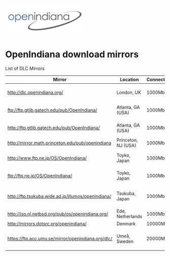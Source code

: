 <!--

The contents of this Documentation are subject to the Public Documentation License Version 1.01
(the "License"); you may only use this Documentation if you comply with the terms of this License.
A copy of the License is available at http://illumos.org/license/PDL.

The Original Documentation is _________________.

The Initial Writer of the Original Documentation is Ken Mays Copyright (C) 2016.
All Rights Reserved. (Initial Writer contact(s):________________[Insert hyperlink/alias]).

Contributor(s):  Michael Kruger,  Adam Števko, Alexander Pyhalov

Portions created by Michael Kruger Copyright (C) 2016.
Portions created by Adam Števko Copyright (C) 2016.
Portions created by Alexander Pyhalov are Copyright (C) 2019.

Portions created by ______ are Copyright (C)_________[Insert year(s)].
All Rights Reserved. (Contributor contact(s):________________[Insert hyperlink/alias]).

-->

<img src = "../../Openindiana.png">

# OpenIndiana download mirrors

List of DLC Mirrors

 Mirror                                              | Location            | Connectivity | Provided by                             | Mirror site                      | Status
 --------------------------------------------------  | ------------------- | ------------ | --------------------------------------  | -------------------------------- | ------
<http://dlc.openindiana.org/>                        | London, UK          | 1000Mbit/s   | EveryCity Ltd                           | <http://everycity.co.uk/>        | Main download location
<ftp://ftp.gtlib.gatech.edu/pub/OpenIndiana/>        | Atlanta, GA (USA)   | 1000Mbit/s   | Georgia Institute of Technology         | <http://www.gtlib.gatech.edu/>   |
<http://ftp.gtlib.gatech.edu/pub/OpenIndiana/>       | Atlanta, GA (USA)   | 1000Mbit/s   | Georgia Institute of Technology         | <http://www.gtlib.gatech.edu/>   |
<http://mirror.math.princeton.edu/pub/openindiana>   | Princeton, NJ (USA) | 1000Mbit/s   | Princeton University                    | <https://www.princeton.edu/>     |
<http://www.ftp.ne.jp/OS/OpenIndiana/>               | Toyko, Japan        | 1000Mbit/s   | KDDI R&D Laboratories Inc.              | <http://www.kddilabs.jp/>        |
<ftp://ftp.ne.jp/OS/OpenIndiana/>                    | Toyko, Japan        | 1000Mbit/s   | KDDI R&D Laboratories Inc.              | <http://www.kddilabs.jp/>        |
<http://ftp.tsukuba.wide.ad.jp/illumos/openindiana/> | Tsukuba, Japan      | 1000Mbit/s   | Tsukuba WIDE Public Mirror service      | <http://ftp.tsukuba.wide.ad.jp/> |
<http://iso.nl.netbsd.org/pub/os/openindiana.org/>   | Ede, Netherlands    | 1000Mbit/s   | NLUUG                                   | <https://www.nluug.nl/>          |
<http://mirrors.dotsrc.org/openindiana/>             | Denmark             | 10000Mbit/s  | Dotsrc.org                              | <https://dotsrc.org/>            |
<https://ftp.acc.umu.se/mirror/openindiana.org/dlc/> | Umeå, Sweden        | 20000Mbit/s  | Academic Computer Club, Umeå University | <https://ftp.acc.umu.se/about/>  |
